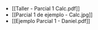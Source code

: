 - [[Taller - Parcial 1 Calc.pdf]]
- [[Parcial 1 de ejemplo - Calc.jpg]]
- [[Ejemplo Parcial 1 - Daniel.pdf]]
